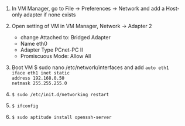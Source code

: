 1. In VM Manager, go to File -> Preferences -> Network and add a Host-only adapter if none exists

2. Open setting of VM in VM Manager, Network -> Adapter 2
    - change Attached to: Bridged Adapter
    - Name eth0
    - Adapter Type PCnet-PC II
    - Promiscuous Mode: Allow All
3. Boot VM
    $ sudo nano /etc/network/interfaces and add
    `auto eth1`<br>
    `iface eth1 inet static`<br>
        `address 192.168.0.50`<br>
        `netmask 255.255.255.0`

4. `$ sudo /etc/init.d/networking restart`

5. `$ ifconfig`

6. `$ sudo aptitude install openssh-server`

